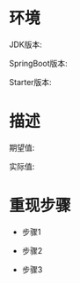 # 环境

JDK版本: 

SpringBoot版本: 

Starter版本: 

# 描述





期望值:
 
实际值: 

# 重现步骤

- 步骤1 


- 步骤2 


- 步骤3 


